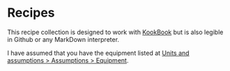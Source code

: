 # Recipes

This recipe collection is designed to work with [KookBook](https://github.com/KDE/kookbook) but is also legible in Github or any MarkDown interpreter.

I have assumed that you have the equipment listed at [Units and assumptions > Assumptions > Equipment](units-assumptions.recipe.md#equipment).
